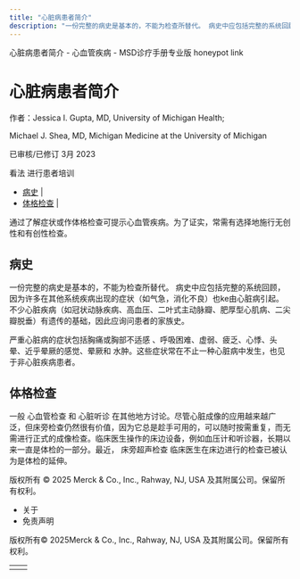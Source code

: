 ```yaml
---
title: "心脏病患者简介"
description: "一份完整的病史是基本的，不能为检查所替代。 病史中应包括完整的系统回顾，因为许多在其他系统疾病出现的症状（如气急，消化不良）也ke由心脏病引起。 不少心脏疾病（如冠状动脉疾病、高血压、二叶式主动脉瓣、肥厚型心肌病、二尖瓣脱垂）有遗传的基础，因此应询问患者的家族史。"
---
```


﻿心脏病患者简介 \- 心血管疾病 \- MSD诊疗手册专业版 honeypot link

# 心脏病患者简介

作者：Jessica I. Gupta, MD, University of Michigan Health;

Michael J. Shea, MD, Michigan Medicine at the University of Michigan

已审核/已修订 3月 2023

看法 进行患者培训

- [病史](#病史_v928665_zh) \|
- [体格检查](#体格检查_v27888044_zh) \|

通过了解症状或作体格检查可提示心血管疾病。为了证实，常需有选择地施行无创性和有创性检查。

## 病史

一份完整的病史是基本的，不能为检查所替代。 病史中应包括完整的系统回顾，因为许多在其他系统疾病出现的症状（如气急，消化不良）也ke由心脏病引起。 不少心脏疾病（如冠状动脉疾病、高血压、二叶式主动脉瓣、肥厚型心肌病、二尖瓣脱垂）有遗传的基础，因此应询问患者的家族史。

严重心脏病的症状包括胸痛或胸部不适感 、呼吸困难、虚弱、疲乏、心悸、头晕、近乎晕厥的感觉、晕厥和 水肿。这些症状常在不止一种心脏病中发生，也见于非心脏疾病患者。

## 体格检查

一般 心血管检查 和 心脏听诊 在其他地方讨论。尽管心脏成像的应用越来越广泛，但床旁检查仍然很有价值，因为它总是趁手可用的，可以随时按需重复，而无需进行正式的成像检查。临床医生操作的床边设备，例如血压计和听诊器，长期以来一直是体检的一部分。最近， 床旁超声检查 临床医生在床边进行的检查已被认为是体检的延伸。



版权所有 © 2025
Merck & Co., Inc., Rahway, NJ, USA 及其附属公司。保留所有权利。

- 关于
- 免责声明

版权所有© 2025Merck & Co., Inc., Rahway, NJ, USA 及其附属公司。保留所有权利。

|     |     |
| --- | --- |
|  |  |